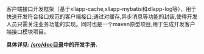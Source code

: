 <p>客户端接口开发框架（基于xllapp-cache,xllapp-mybatis和xllapp-log等），用于快速开发符合接口规范的客户端接口;通过对缓存,异步消息等功能的封装,使得开发人员只需关注业务功能的实现。同时也是一个maven原型项目,用于生成开发客户端接口模块项目。</p>

**具体详见: [/src/doc目录](https://github.com/chenzuopeng/xllapp-api-archetype/tree/master/src/doc)中的开发手册.**